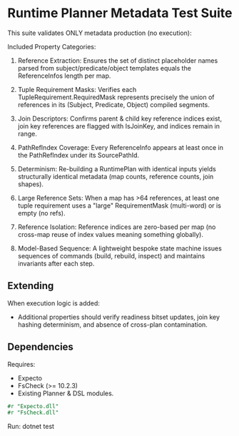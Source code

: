 # Runtime Planner Metadata Test Suite

This suite validates ONLY metadata production (no execution):

Included Property Categories:
1. Reference Extraction:
   Ensures the set of distinct placeholder names parsed from subject/predicate/object templates equals the ReferenceInfos length per map.

2. Tuple Requirement Masks:
   Verifies each TupleRequirement.RequiredMask represents precisely the union of references in its (Subject, Predicate, Object) compiled segments.

3. Join Descriptors:
   Confirms parent & child key reference indices exist, join key references are flagged with IsJoinKey, and indices remain in range.

4. PathRefIndex Coverage:
   Every ReferenceInfo appears at least once in the PathRefIndex under its SourcePathId.

5. Determinism:
   Re-building a RuntimePlan with identical inputs yields structurally identical metadata (map counts, reference counts, join shapes).

6. Large Reference Sets:
   When a map has >64 references, at least one tuple requirement uses a "large" RequirementMask (multi-word) or is empty (no refs).

7. Reference Isolation:
   Reference indices are zero-based per map (no cross-map reuse of index values meaning something globally).

8. Model-Based Sequence:
   A lightweight bespoke state machine issues sequences of commands (build, rebuild, inspect) and maintains invariants after each step.

## Extending

When execution logic is added:
- Additional properties should verify readiness bitset updates, join key hashing determinism, and absence of cross-plan contamination.

## Dependencies

Requires:
- Expecto
- FsCheck (>= 10.2.3)
- Existing Planner & DSL modules.

```fsharp
#r "Expecto.dll"
#r "FsCheck.dll"
```

Run:
dotnet test